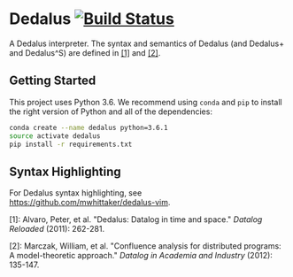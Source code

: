 # Dedalus [![Build Status](https://travis-ci.org/mwhittaker/dedalus.svg?branch=master)](https://travis-ci.org/mwhittaker/dedalus)
A Dedalus interpreter. The syntax and semantics of Dedalus (and Dedalus+ and
Dedalus^S) are defined in [[1]][alvaro_paper] and [[2]][marczak_paper].

## Getting Started
This project uses Python 3.6. We recommend using `conda` and `pip` to install
the right version of Python and all of the dependencies:

```bash
conda create --name dedalus python=3.6.1
source activate dedalus
pip install -r requirements.txt
```

## Syntax Highlighting
For Dedalus syntax highlighting, see https://github.com/mwhittaker/dedalus-vim.

\[1]: Alvaro, Peter, et al. "Dedalus: Datalog in time and space." _Datalog Reloaded_ (2011): 262-281.

\[2]: Marczak, William, et al. "Confluence analysis for distributed programs: A model-theoretic approach." _Datalog in Academia and Industry_ (2012): 135-147.

[alvaro_paper]: https://scholar.google.com/scholar?cluster=4658639044512647014
[marczak_paper]: https://scholar.google.com/scholar?cluster=17678162482015246510
